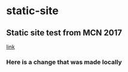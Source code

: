 # static-site
## Static site test from MCN 2017
[link](https://www.studiomuseum.org)
### Here is a change that was made locally